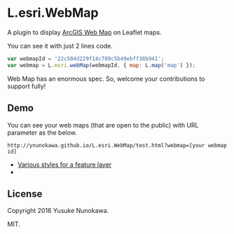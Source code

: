# L.esri.WebMap

A plugin to display [ArcGIS Web Map](http://doc.arcgis.com/en/arcgis-online/reference/what-is-web-map.htm) on Leaflet maps.

You can see it with just 2 lines code.

```JavaScript
var webmapId = '22c504d229f14c789c5b49ebff38b941';
var webmap = L.esri.webMap(webmapId, { map: L.map('map') });
```

Web Map has an enormous spec. So, welcome your contributions to support fully!

## Demo

You can see your web maps (that are open to the public) with URL parameter as the below.

`http://ynunokawa.github.io/L.esri.WebMap/test.html?webmap=[your webmap id]`

* [Various styles for a feature layer](http://ynunokawa.github.io/L.esri.WebMap/test.html?webmap=722f3d8ed5e94babbe78c8236a28b42e)
* []()

## License
Copyright 2016 Yusuke Nunokawa.

MIT.
